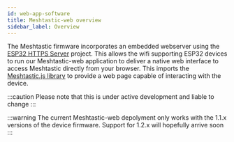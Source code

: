 ```yaml
---
id: web-app-software
title: Meshtastic-web overview
sidebar_label: Overview
---
```


The Meshtastic firmware incorporates an embedded webserver using the [ESP32 HTTPS Server](https://github.com/fhessel/esp32_https_server) project. This allows the wifi supporting ESP32 devices to run our Meshtastic-web application to deliver a native web interface to access Meshtastic directly from your browser. This imports the [Meshtastic.js library](/docs/software/js/getting-started) to provide a web page capable of interacting with the device.

:::caution
Please note that this is under active development and liable to change
:::

:::warning
The current Meshtastic-web depolyment only works with the 1.1.x versions of the device firmware. Support for 1.2.x will hopefully arrive soon
:::

